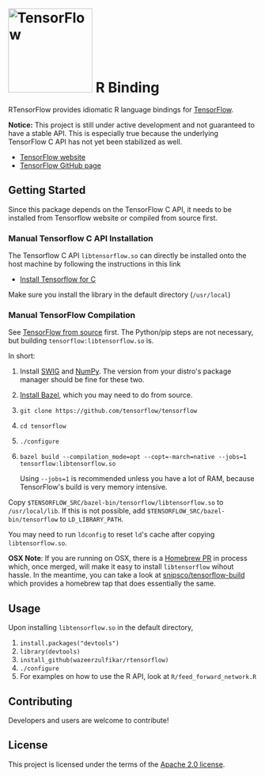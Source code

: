 # <img alt="TensorFlow" src="https://www.tensorflow.org/images/tf_logo_transp.png" width="170" padding-right="10"/> R Binding

RTensorFlow provides idiomatic R language
bindings for [TensorFlow](http://tensorflow.org).

**Notice:** This project is still under active development and not guaranteed to have a
stable API. This is especially true because the underlying TensorFlow C API has not yet
been stabilized as well.

* [TensorFlow website](http://tensorflow.org)
* [TensorFlow GitHub page](https://github.com/tensorflow/tensorflow)

## Getting Started

Since this package depends on the TensorFlow C API, it needs to be installed from Tensorflow website or compiled from source first. 

### Manual Tensorflow C API Installation

The Tensorflow C API `libtensorflow.so` can directly be installed onto the host machine by following the instructions in this link

* [Install Tensorflow for C](https://www.tensorflow.org/install/install_c)

Make sure you install the library in the default directory (`/usr/local`)

### Manual TensorFlow Compilation

See [TensorFlow from source](https://www.tensorflow.org/install/install_sources) first.
The Python/pip steps are not necessary, but building `tensorflow:libtensorflow.so` is.

In short:

1. Install [SWIG](http://www.swig.org) and [NumPy](http://www.numpy.org).  The
   version from your distro's package manager should be fine for these two.
2. [Install Bazel](http://bazel.io/docs/install.html), which you may need to do
   from source.
3. `git clone https://github.com/tensorflow/tensorflow`
4. `cd tensorflow`
5. `./configure`
6. `bazel build --compilation_mode=opt --copt=-march=native --jobs=1 tensorflow:libtensorflow.so`

   Using `--jobs=1` is recommended unless you have a lot of RAM, because
   TensorFlow's build is very memory intensive.

Copy `$TENSORFLOW_SRC/bazel-bin/tensorflow/libtensorflow.so` to `/usr/local/lib`.
If this is not possible, add `$TENSORFLOW_SRC/bazel-bin/tensorflow` to
`LD_LIBRARY_PATH`.

You may need to run `ldconfig` to reset `ld`'s cache after copying `libtensorflow.so`.

**OSX Note**: If you are running on OSX, there is a
[Homebrew PR](https://github.com/Homebrew/homebrew-core/pull/10273) in process which, once merged,
will make it easy to install `libtensorflow` wihout hassle. In the meantime, you can take a look at
[snipsco/tensorflow-build](https://github.com/snipsco/tensorflow-build) which provides a homebrew
tap that does essentially the same.

## Usage

Upon installing `libtensorflow.so` in the default directory,

1. `install.packages("devtools")`
2. `library(devtools)`
3.  `install_github(wazeerzulfikar/rtensorflow)`
4. `./configure`
5. For examples on how to use the R API, look at `R/feed_forward_network.R`

## Contributing
Developers and users are welcome to contribute!

## License
This project is licensed under the terms of the [Apache 2.0 license](https://github.com/tensorflow/rust/blob/master/LICENSE).

